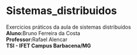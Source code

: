 Sistemas_distribuidos
=====================

Exercicios práticos da aula de sistemas distribuídos
<br>
<b>Aluno:</b>Bruno Ferreira da Costa <br>
<b>Professor:</b>Rafael Alencar<br>
<b>TSI - IFET Campus Barbacena/MG